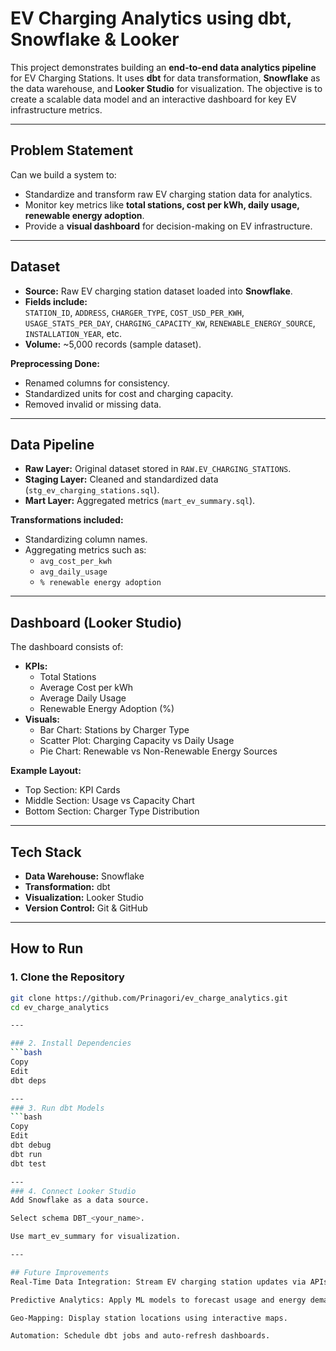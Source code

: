 # EV Charging Analytics using dbt, Snowflake & Looker

This project demonstrates building an **end-to-end data analytics pipeline** for EV Charging Stations. It uses **dbt** for data transformation, **Snowflake** as the data warehouse, and **Looker Studio** for visualization. The objective is to create a scalable data model and an interactive dashboard for key EV infrastructure metrics.

---

## Problem Statement

Can we build a system to:

- Standardize and transform raw EV charging station data for analytics.
- Monitor key metrics like **total stations, cost per kWh, daily usage, renewable energy adoption**.
- Provide a **visual dashboard** for decision-making on EV infrastructure.

---

## Dataset

- **Source:** Raw EV charging station dataset loaded into **Snowflake**.
- **Fields include:**  
  `STATION_ID`, `ADDRESS`, `CHARGER_TYPE`, `COST_USD_PER_KWH`,  
  `USAGE_STATS_PER_DAY`, `CHARGING_CAPACITY_KW`, `RENEWABLE_ENERGY_SOURCE`, `INSTALLATION_YEAR`, etc.
- **Volume:** ~5,000 records (sample dataset).

**Preprocessing Done:**
- Renamed columns for consistency.
- Standardized units for cost and charging capacity.
- Removed invalid or missing data.

---

## Data Pipeline

- **Raw Layer:** Original dataset stored in `RAW.EV_CHARGING_STATIONS`.
- **Staging Layer:** Cleaned and standardized data (`stg_ev_charging_stations.sql`).
- **Mart Layer:** Aggregated metrics (`mart_ev_summary.sql`).

**Transformations included:**
- Standardizing column names.
- Aggregating metrics such as:
  - `avg_cost_per_kwh`
  - `avg_daily_usage`
  - `% renewable energy adoption`

---

## Dashboard (Looker Studio)

The dashboard consists of:

- **KPIs:**
  - Total Stations
  - Average Cost per kWh
  - Average Daily Usage
  - Renewable Energy Adoption (%)
- **Visuals:**
  - Bar Chart: Stations by Charger Type
  - Scatter Plot: Charging Capacity vs Daily Usage
  - Pie Chart: Renewable vs Non-Renewable Energy Sources

**Example Layout:**
- Top Section: KPI Cards
- Middle Section: Usage vs Capacity Chart
- Bottom Section: Charger Type Distribution

---

## Tech Stack

- **Data Warehouse:** Snowflake  
- **Transformation:** dbt  
- **Visualization:** Looker Studio  
- **Version Control:** Git & GitHub  

---

## How to Run

### 1. Clone the Repository
```bash
git clone https://github.com/Prinagori/ev_charge_analytics.git
cd ev_charge_analytics

---

### 2. Install Dependencies
```bash
Copy
Edit
dbt deps

---
### 3. Run dbt Models
```bash
Copy
Edit
dbt debug
dbt run
dbt test

---
### 4. Connect Looker Studio
Add Snowflake as a data source.

Select schema DBT_<your_name>.

Use mart_ev_summary for visualization.

---

## Future Improvements
Real-Time Data Integration: Stream EV charging station updates via APIs.

Predictive Analytics: Apply ML models to forecast usage and energy demand.

Geo-Mapping: Display station locations using interactive maps.

Automation: Schedule dbt jobs and auto-refresh dashboards.


